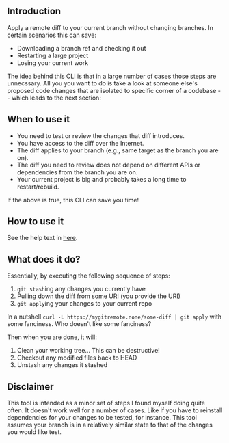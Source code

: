 ## Introduction

Apply a remote diff to your current branch without changing branches. In certain scenarios this can
save:

- Downloading a branch ref and checking it out
- Restarting a large project
- Losing your current work

The idea behind this CLI is that in a large number of cases those steps are unnecssary. All you you want to do is take a look at someone else's proposed code changes that are isolated to specific corner of a codebase -- which leads to the next section:

## When to use it

* You need to test or review the changes that diff introduces.
* You have access to the diff over the Internet.
* The diff applies to your branch (e.g., same target as the branch you are on).
* The diff you need to review does not depend on different APIs or dependencies from the branch you are on.
* Your current project is big and probably takes a long time to restart/rebuild.

If the above is true, this CLI can save you time!

## How to use it

See the help text in <a href="./source/main.ts">here</a>.

## What does it do?

Essentially, by executing the following sequence of steps:

1. `git stash`ing any changes you currently have
2. Pulling down the diff from some URI (you provide the URI)
3. `git apply`ing your changes to your current repo

In a nutshell `curl -L https://mygitremote.none/some-diff | git apply` with some fanciness. Who doesn't like some fanciness?

Then when you are done, it will:

1. Clean your working tree... This can be destructive!
2. Checkout any modified files back to HEAD
3. Unstash any changes it stashed


## Disclaimer

This tool is intended as a minor set of steps I found myself doing quite often. It doesn't work well for a number of cases. Like if you have to reinstall dependencies for your changes to be tested, for instance. This tool assumes your branch is in a relatively similar state to that of the changes you would like test.
